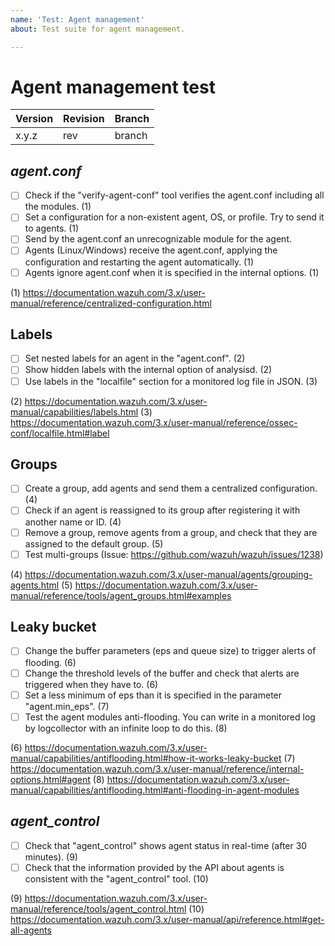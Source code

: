 ```yaml
---
name: 'Test: Agent management'
about: Test suite for agent management.

---
```


# Agent management test

| Version | Revision | Branch |
| --- | --- | --- |
| x.y.z | rev | branch |

## *agent.conf*

- [ ] Check if the "verify-agent-conf" tool verifies the agent.conf including all the modules. (1)
- [ ] Set a configuration for a non-existent agent, OS, or profile. Try to send it to agents. (1)
- [ ] Send by the agent.conf an unrecognizable module for the agent.
- [ ] Agents (Linux/Windows) receive the agent.conf, applying the configuration and restarting the agent automatically. (1)
- [ ] Agents ignore agent.conf when it is specified in the internal options. (1)

(1) https://documentation.wazuh.com/3.x/user-manual/reference/centralized-configuration.html

## Labels

- [ ] Set nested labels for an agent in the "agent.conf". (2)
- [ ] Show hidden labels with the internal option of analysisd. (2)
- [ ] Use labels in the "localfile" section for a monitored log file in JSON. (3) 

(2) https://documentation.wazuh.com/3.x/user-manual/capabilities/labels.html
(3) https://documentation.wazuh.com/3.x/user-manual/reference/ossec-conf/localfile.html#label

## Groups

- [ ] Create a group, add agents and send them a centralized configuration. (4)
- [ ] Check if an agent is reassigned to its group after registering it with another name or ID. (4)
- [ ] Remove a group, remove agents from a group, and check that they are assigned to the default group. (5)
- [ ] Test multi-groups (Issue: https://github.com/wazuh/wazuh/issues/1238)

(4) https://documentation.wazuh.com/3.x/user-manual/agents/grouping-agents.html
(5) https://documentation.wazuh.com/3.x/user-manual/reference/tools/agent_groups.html#examples

## Leaky bucket

- [ ] Change the buffer parameters (eps and queue size) to trigger alerts of flooding. (6)
- [ ] Change the threshold levels of the buffer and check that alerts are triggered when they have to. (6)
- [ ] Set a less minimum of eps than it is specified in the parameter "agent.min_eps". (7)
- [ ] Test the agent modules anti-flooding. You can write in a monitored log by logcollector with an infinite loop to do this. (8)

(6) https://documentation.wazuh.com/3.x/user-manual/capabilities/antiflooding.html#how-it-works-leaky-bucket
(7) https://documentation.wazuh.com/3.x/user-manual/reference/internal-options.html#agent
(8) https://documentation.wazuh.com/3.x/user-manual/capabilities/antiflooding.html#anti-flooding-in-agent-modules

## *agent_control*

- [ ] Check that "agent_control" shows agent status in real-time (after 30 minutes). (9)
- [ ] Check that the information provided by the API about agents is consistent with the "agent_control" tool. (10)

(9) https://documentation.wazuh.com/3.x/user-manual/reference/tools/agent_control.html
(10) https://documentation.wazuh.com/3.x/user-manual/api/reference.html#get-all-agents
